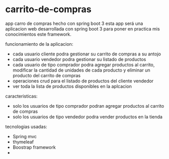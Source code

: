 # carrito-de-compras
app carro de compras hecho con spring boot 3
esta app será una aplicacion web desarrollada con spring boot 3
para poner en practica mis conocimientos este framework.



funcionamiento de la aplicacion:
- cada usuario cliente podra gestionar su carrito de compras  a su antojo
- cada usuario vendedor podra gestionar su listado de productos
- cada usuario de tipo comprador podra agregar productos al carrito, modificar la cantidad de unidades de cada producto y eliminar un producto del carrito de compras 
- operaciones crud para el listado de productos del cliente vendedor
- ver toda la lista de productos disponibles en la aplcacion


caracteristicas:
- solo los usuarios de tipo comprador podran agregar productos al carrito de compras
- solo los usuarios de tipo vendedor podra vender productos en la tienda


tecnologias usadas:
- Spring mvc
- thymeleaf
- Boostrap framework
- 
